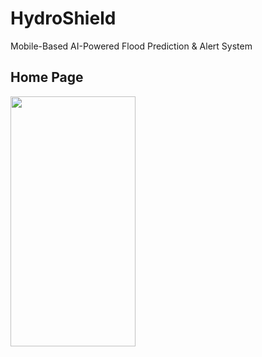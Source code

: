 # HydroShield 

Mobile-Based AI-Powered Flood Prediction & Alert System

## Home Page 

<img src="https://github.com/user-attachments/assets/ff8fb706-457a-4dbf-9345-b14a9ff3622c" width="200" height="400">



